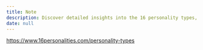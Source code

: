 ```yaml
---
title: Note
description: Discover detailed insights into the 16 personality types, helping you understand yourself and others better through clear descriptions and practical advice.
date: null
---
```


https://www.16personalities.com/personality-types
